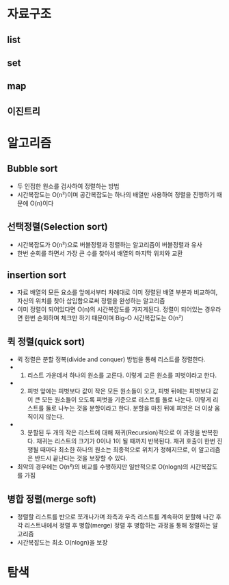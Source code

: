 # 자료구조
## list
## set
## map
## 이진트리

# 알고리즘
## Bubble sort
* 두 인접한 원소를 검사하여 정렬하는 방법
* 시간복잡도는 O(n²)이며 공간복잡도는 하나의 배열만 사용하여 정렬을 진행하기 때문에 O(n)이다

## 선택정렬(Selection sort)
* 시간복잡도가 O(n²)으로 버블정렬과 정렬하는 알고리즘이 버블정렬과 유사
* 한번 순회를 하면서 가장 큰 수를 찾아서 배열의 마지막 위치와 교환

## insertion sort
* 자료 배열의 모든 요소를 앞에서부터 차례대로 이미 정렬된 배열 부분과 비교하여, 자신의 위치를 찾아 삽입함으로써 정렬을 완성하는 알고리즘
* 이미 정렬이 되어있다면 O(n)의 시간복잡도를 가지게된다. 정렬이 되어있는 경우라면 한번 순회하며 체크만 하기 때문이며 Big-O 시간복잡도는 O(n²)

## 퀵 정렬(quick sort)
* 퀵 정렬은 분할 정복(divide and conquer) 방법을 통해 리스트를 정렬한다.
* 1. 리스트 가운데서 하나의 원소를 고른다. 이렇게 고른 원소를 피벗이라고 한다.
* 2. 피벗 앞에는 피벗보다 값이 작은 모든 원소들이 오고, 피벗 뒤에는 피벗보다 값이 큰 모든 원소들이 오도록 피벗을 기준으로 리스트를 둘로 나눈다. 이렇게 리스트를 둘로 나누는 것을 분할이라고 한다. 분할을 마친 뒤에 피벗은 더 이상 움직이지 않는다.
* 3. 분할된 두 개의 작은 리스트에 대해 재귀(Recursion)적으로 이 과정을 반복한다. 재귀는 리스트의 크기가 0이나 1이 될 때까지 반복된다.
재귀 호출이 한번 진행될 때마다 최소한 하나의 원소는 최종적으로 위치가 정해지므로, 이 알고리즘은 반드시 끝난다는 것을 보장할 수 있다.
* 최악의 경우에는 O(n²)의 비교를 수행하지만 일반적으로 O(nlogn)의 시간복잡도를 가짐

## 병합 정렬(merge soft)
* 정렬할 리스트를 반으로 쪼개나가며 좌측과 우측 리스트를 계속하여 분할해 나간 후 각 리스트내에서 정렬 후 병합(merge) 정렬 후 병합하는 과정을 통해 정렬하는 알고리즘
* 시간복잡도는 최소 O(nlogn)을 보장

# 탐색